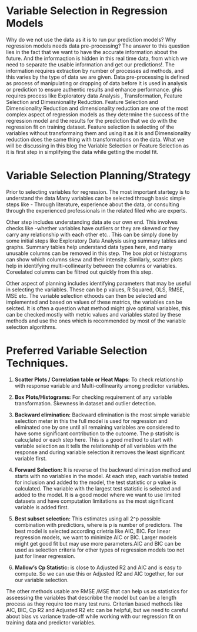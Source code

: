 # Variable Selection in Regression Models

Why do we not use the data as it is to run pur prediction models? Why regression models needs data pre-processing? The answer to this question lies in the fact that we want to have the accurate information about the future. And the informaqtion is hidden in this real time data, from which we need to separate the usable information and get our predictions!. The information requires extraction by number of processes ad methods, and this varies by the type of data we are given. Data pre-processing is defined as process of manipulating or dropping of data before it is used in analysis or prediction to ensure authentic results and enhance performance. ghis requires process like Exploratory data Analysis , Transformation,  Feature Selection and Dimesnionality Reduction. Feature Selection and Dimensionality Reduction and dimensionality reduction are one of the most complex aspect of regression models as they determine the success of the regression model and the results for the prediction that we do with the regression fit on training dataset. Feature selection is selecting of the variables without transformaing them and using it as it is and Dimensionality reduction does the same thing with transformations on the data. What we will be discussing in this blog the Variable Selection or Feature Selection as it is first step in simplifying the data while getting the model fit. 

# Variable Selection Planning/Strategy

Prior to selecting variables for regression. The most important startegy is to understand the data Many variables can be selected through basic simple steps like - Through literature, experience about the data, or consulting through the experienced professionals in the related filed who are experts.

Other step includes understanding data ate our own end. This involves checks like -whether variables have outliers or they are skewed or they carry any relationship with each other etc.. This can be simply done by some initial steps like Exploratory Data Analysis using summary tables and graphs. Summary tables help understand data types here, and many unusable columns can be removed in this step. The box plot or histograms can show which columns skew and their intensity. Similarly, scatter plots help in identifying multi-collinearity between the columns or variables. Coreelated columns can be filtred out quickly from this step. 

Other aspect of planning includes identifying parameters that may be useful in selecting the variables. These can be p values, R Squared, OLS, RMSE, MSE etc.
The variable selection ethoods can then be selected and implemented and based on values of these matrics, the variables can be selcted. It is often a question what method might give optimal variables, this can be checked mostly with metric values and variables stated by these methods and use the ones which is recommended by most of the variable selection algorithms.

# Preferred Variable Selection Techniques.

1. **Scatter Plots / Correlation table or Heat Maps:**  To check relationship with response variable and Multi-collinearity among predictor variables.
2. **Box Plots/Histograms:** For checking requirement of any variable transformation. Skewness in dataset and outlier detection.

3. **Backward elimination:**
Backward elimination is the most simple variable selection meter in this the full model is used for regression and eliminated one by one until all remaining variables are considered to have some significant contribution to the outcome. The p statisitc is calcu;lated or each step here. This is a good method to start with variable selection as it tells the relationship of all variables with the response and during variable selection it removes the least significant variable first.

4. **Forward Selection:** It is reverse of the backward elimination method and starts with no variables in the model. At each step, each variable tested for inclusion  and  added to the model, the test statistic or p value is calculated. The variable with the largest test statistic is selected and added to the model. It is a good model where we want to use limited datasets and have computation limitations as the most significant variable is added first. 

5. **Best subset selection:** This estimates using all 2^p possible combination with predictiors, where is p is number of predictors. The best model is selected according crietria like AIC, BIC. For linear regression models, we want to minimize AIC or BIC. Larger models might get good fit but may use more parameters.AIC and BIC can be used as selection criteria for other types of regression models too not just for linear regression.

6. **Mallow’s Cp Statistic:** is close to Adjusted R2 and AIC and is easy to compute. So we can use this or Adjusted R2 and AIC together, for our our variable selection.

The other methods usable are RMSE /MSE that can help us as statistics for asseessing the variables that describbe the model but can be a length process as they require too many test runs. Criterian based methods like AIC, BIC, Cp R2 and Adjusted R2  etc can be helpful, but we need to careful about bias vs variance trade-off while working with our regression fit on training data and predictor variables.

